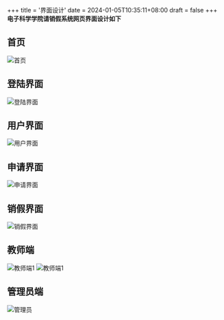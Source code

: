 +++
title = '界面设计'
date = 2024-01-05T10:35:11+08:00
draft = false
+++
**电子科学学院请销假系统网页界面设计如下**
<!--more-->
## 首页
![首页](https://i2.100024.xyz/2024/01/12/qxha5z.webp)

## 登陆界面
![登陆界面](https://i2.100024.xyz/2024/01/12/qy2fo9.webp)

## 用户界面
![用户界面](https://i2.100024.xyz/2024/01/12/qz4f1s.webp)

## 申请界面
![申请界面](https://i2.100024.xyz/2024/01/12/qz4o0l.webp)

## 销假界面
![销假界面](https://i2.100024.xyz/2024/01/12/qz4ndl.webp)

## 教师端
![教师端1](https://i2.100024.xyz/2024/01/13/yvq66y.webp)
![教师端1](https://i2.100024.xyz/2024/01/13/yvqa5q.webp)

## 管理员端
![管理员](https://i2.100024.xyz/2024/01/13/yvq9x8.webp)
